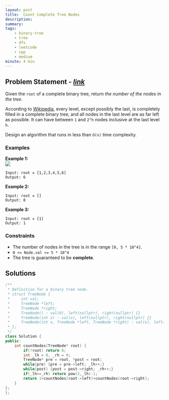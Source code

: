 ```yaml
---
layout: post
title:  Count Complete Tree Nodes
description: 
summary: 
tags:
    - binary-tree
    - tree
    - dfs
    - leetcode
    - cpp
    - medium
minute: 4 min
---
```


## Problem Statement - [*link*](https://leetcode.com/problems/count-complete-tree-nodes/)  
Given the `root` of a complete binary tree, return *the number of the nodes in the tree.*

According to [Wikipedia](http://en.wikipedia.org/wiki/Binary_tree#Types_of_binary_trees), every level, except possibly the last, is completely filled in a complete binary tree, and all nodes in the last level are as far left as possible. It can have between `1` and `2^h` nodes inclusive at the last level `h`.

Design an algorithm that runs in less than `O(n)` time complexity.
 
### Examples   
**Example 1:**  
<img src="https://assets.leetcode.com/uploads/2021/01/14/complete.jpg">
```
Input: root = [1,2,3,4,5,6]
Output: 6
```

**Example 2:**   
``` 
Input: root = []
Output: 0
```

**Example 3:**   
``` 
Input: root = [1]
Output: 1
```

### Constraints
+ The number of nodes in the tree is in the range `[0, 5 * 10^4]`.
+ `0 <= Node.val <= 5 * 10^4`
+ The tree is guaranteed to be **complete**.


## Solutions

```cpp
/**
 * Definition for a binary tree node.
 * struct TreeNode {
 *     int val;
 *     TreeNode *left;
 *     TreeNode *right;
 *     TreeNode() : val(0), left(nullptr), right(nullptr) {}
 *     TreeNode(int x) : val(x), left(nullptr), right(nullptr) {}
 *     TreeNode(int x, TreeNode *left, TreeNode *right) : val(x), left(left), right(right) {}
 * };
 */
class Solution {
public:
    int countNodes(TreeNode* root) {
        if(!root) return 0;
        int _lh = 0, _rh = 0;
        TreeNode* pre = root, *post = root;
        while(pre) {pre = pre->left; _lh++;}
        while(post) {post = post->right; _rh++;}
        if(_lh==_rh) return pow(2,_lh)-1;
        return 1+countNodes(root->left)+countNodes(root->right);
    }
};
};
```

